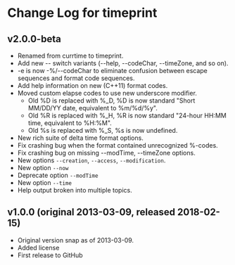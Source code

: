 Change Log for timeprint
================================================================================

## v2.0.0-beta
- Renamed from currtime to timeprint.
- Add new -- switch variants (--help, --codeChar, --timeZone, and so on).
- -e is now -%/--codeChar to eliminate confusion between escape sequences and
  format code sequences.
- Add help information on new (C++11) format codes.
- Moved custom elapse codes to use new underscore modifier.
  + Old %D is replaced with %_D,
    %D is now standard "Short MM/DD/YY date, equivalent to %m/%d/%y".
  + Old %R is replaced with %_H,
    %R is now standard "24-hour HH:MM time, equivalent to %H:%M".
  + Old %s is replaced with %_S, %s is now undefined.
- New rich suite of delta time format options.
- Fix crashing bug when the format contained unrecognized %-codes.
- Fix crashing bug on missing --modTime, --timeZone options.
- New options `--creation`, `--access`, `--modification`.
- New option `--now`
- Deprecate option `--modTime`
- New option `--time`
- Help output broken into multiple topics.


## v1.0.0  (original 2013-03-09, released 2018-02-15)
  - Original version snap as of 2013-03-09.
  - Added license
  - First release to GitHub
